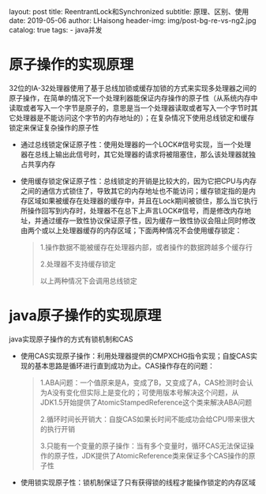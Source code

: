 layout:     post
title:      ReentrantLock和Synchronized
subtitle:   原理、区别、使用
date:       2019-05-06
author:     LHaisong
header-img: img/post-bg-re-vs-ng2.jpg
catalog: true
tags:
    - java并发
    

# 原子操作的实现原理

32位的IA-32处理器使用了基于总线加锁或缓存加锁的方式来实现多处理器之间的原子操作，在简单的情况下一个处理利器能保证内存操作的原子性（从系统内存中读取或者写入一个字节是原子的，意思是当一个处理器读取或者写入一个字节时其它处理器是不能访问这个字节的内存地址的）；在复杂情况下使用总线锁定和缓存锁定来保证复杂操作的原子性

- 通过总线锁定保证原子性：使用处理器的一个LOCK#信号实现，当一个处理器在总线上输出此信号时，其它处理器的请求将被阻塞住，那么该处理器就独占共享内存

- 使用缓存锁定保证原子性：总线锁定的开销是比较大的，因为它把CPU与内存之间的通信方式锁住了，导致其它的内存地址也不能访问；缓存锁定指的是内存区域如果被缓存在处理器的缓存中，并且在Lock期间被锁住，那么当它执行所操作回写到内存时，处理器不在总下上声言LOCK#信号，而是修改内存地址，并通过缓存一致性协议保证原子性，因为缓存一致性协议会阻止同时修改由两个或以上处理器缓存的内存区域；下面两种情况不会使用缓存锁定：

  > 1.操作数据不能被缓存在处理器内部，或者操作的数据跨越多个缓存行
  >
  > 2.处理器不支持缓存锁定
  >
  > 以上两种情况下会调用总线锁定

# java原子操作的实现原理

java实现原子操作的方式有锁机制和CAS

- 使用CAS实现原子操作：利用处理器提供的CMPXCHG指令实现；自旋CAS实现的基本思路是循环进行直到成功为止。CAS操作存在的问题：

  > 1.ABA问题：一个值原来是A，变成了B，又变成了A，CAS检测时会认为A没有变化但实际上是变化的；可使用版本号解决这个问题，从JDK1.5开始提供了AtomicStampedReference这个类来解决ABA问题
  >
  > 2.循环时间长开销大：自旋CAS如果长时间不能成功会给CPU带来很大的执行开销
  >
  > 3.只能有一个变量的原子操作：当有多个变量时，循环CAS无法保证操作的原子性，JDK提供了AtomicReference类来保证多个CAS操作的原子性

- 使用锁实现原子性：锁机制保证了只有获得锁的线程才能操作锁定的内存区域
